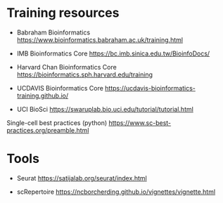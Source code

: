 # Training resources

* Babraham Bioinformatics
https://www.bioinformatics.babraham.ac.uk/training.html

* IMB Bioinformatics Core
https://bc.imb.sinica.edu.tw/BioinfoDocs/

* Harvard Chan Bioinformatics Core
https://bioinformatics.sph.harvard.edu/training

* UCDAVIS Bioinformatics Core
https://ucdavis-bioinformatics-training.github.io/

* UCI BioSci
https://swaruplab.bio.uci.edu/tutorial/tutorial.html


Single-cell best practices (python)
https://www.sc-best-practices.org/preamble.html

# Tools

* Seurat
https://satijalab.org/seurat/index.html

* scRepertoire
https://ncborcherding.github.io/vignettes/vignette.html









